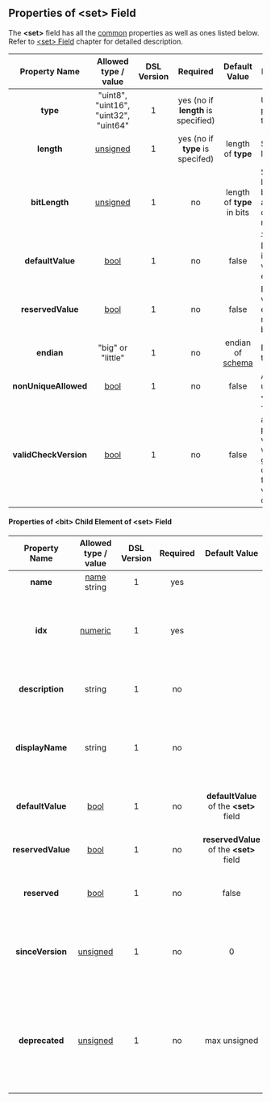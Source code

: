 ## Properties of &lt;set&gt; Field
The **&lt;set&gt;** field has all the [common](fields.md) properties as
well as ones listed below. Refer to [&lt;set&gt; Field](../fields/set.md) chapter
for detailed description. 

|Property Name|Allowed type / value|DSL Version|Required|Default Value|Description|
|:-----------:|:------------------:|:---------:|:------:|:-----------:|-----------|
|**type**|"uint8", "uint16", "uint32", "uint64"|1|yes (no if **length** is specified)||Underlying primitive type.|
|**length**|[unsigned](../intro/numeric.md)|1|yes (no if **type** is specifed)|length of **type**|Serialization length.|
|**bitLength**|[unsigned](../intro/numeric.md)|1|no|length of **type** in bits|Serialization length in bits, applicable only to a member of [&lt;bitfield&gt;](../fields/bitfield.md).|
|**defaultValue**|[bool](../intro/boolean.md)|1|no|false|Default initialization value of every bit.|
|**reservedValue**|[bool](../intro/boolean.md)|1|no|false|Expected value of every reserved bit.|
|**endian**|"big" or "little"|1|no|endian of [schema](../schema/schema.md)|Endian of the field.|
|**nonUniqueAllowed**|[bool](../intro/boolean.md)|1|no|false|Allow non unique **&lt;bit&gt;**-s.|
|**validCheckVersion**|[bool](../intro/boolean.md)|1|no|false|Take into account protocol version when generating code for field's value validity check.|

#### Properties of &lt;bit&gt; Child Element of &lt;set&gt; Field
|Property Name|Allowed type / value|DSL Version|Required|Default Value|Description|
|:-----------:|:------------------:|:---------:|:------:|:-----------:|-----------|
|**name**|[name](../intro/names.md) string|1|yes||Name of the value.|
|**idx**|[numeric](../intro/numeric.md)|1|yes||Index of the specified bit. Counting starts from least significant bit.|
|**description**|string|1|no||Human readable description of the bit.|
|**displayName**|string|1|no||Human readable name of the bit to display in various analysis tools.|
|**defaultValue**|[bool](../intro/boolean.md)|1|no|**defaultValue** of the **&lt;set&gt;** field|Default value of the bit (when constructed).|
|**reservedValue**|[bool](../intro/boolean.md)|1|no|**reservedValue** of the **&lt;set&gt;** field|Expected value of the bit if it is reserved.|
|**reserved**|[bool](../intro/boolean.md)|1|no|false|Mark / Unmark the bit as being reserved.|
|**sinceVersion**|[unsigned](../intro/numeric.md)|1|no|0|Version of the protocol in which bit was introduced (became non-reserved).|
|**deprecated**|[unsigned](../intro/numeric.md)|1|no|max unsigned|Version of the protocol in which bit was deprecated (became reserved).<br />Must be greater than value of **sinceVersion**.|

